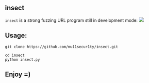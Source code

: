 ## insect
`insect` is a strong fuzzing URL program still in development mode:
![](https://github.com/nu11secur1ty/insect/blob/main/docs/orictes-nasicornis.jpg)

## Usage:
```
git clone https://github.com/nu11secur1ty/insect.git

cd insect
python insect.py
```

## Enjoy =)
